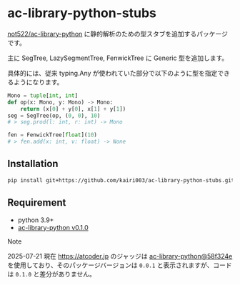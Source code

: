 # ac-library-python-stubs

[not522/ac-library-python](https://github.com/not522/ac-library-python) に静的解析のための型スタブを追加するパッケージです。

主に SegTree, LazySegmentTree, FenwickTree に Generic 型を追加します。

具体的には、従来 typing.Any が使われていた部分で以下のように型を指定できるようになります。

```python
Mono = tuple[int, int]
def op(x: Mono, y: Mono) -> Mono:
    return (x[0] + y[0], x[1] + y[1])
seg = SegTree(op, (0, 0), 10)
# > seg.prod(l: int, r: int) -> Mono

fen = FenwickTree[float](10)
# > fen.add(x: int, v: float) -> None
```


## Installation
```bash
pip install git+https://github.com/kairi003/ac-library-python-stubs.git@v0.1.0
```

## Requirement
- python 3.9+
- [ac-library-python v0.1.0](https://github.com/not522/ac-library-python/releases/tag/v0.1.0)

> [!NOTE]
> 2025-07-21 現在 https://atcoder.jp のジャッジは [ac-library-python@58f324e
](https://github.com/not522/ac-library-python@58f324ec020d57191e7b9e4957b0c5feb5ed3aff) を使用しており、そのパッケージバージョンは `0.0.1` と表示されますが、コードは `0.1.0` と差分がありません。
